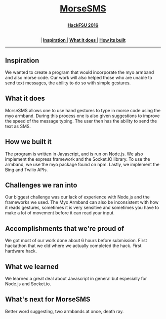<h1><p align="center"><a href="http://devpost.com/software/morsesms" target="_blank">MorseSMS</a></p></h1>

<p align="center">
  <a href="http://hackfsu16.devpost.com/"><b>HackFSU 2016</b></a>
</p>

<p align="center">
<br>
|
<b><a href="#inspiration"> Inspiration </a></b>|
<b><a href="#what-it-does"> What it does </a></b>|
<b><a href="#how-we-built-it"> How its built </a></b>

</p>

---

## Inspiration
We wanted to create a program that would incorporate the myo armband and also morse code. Our work will also helped those who are unable to send text messages, the ability to do so with simple gestures. 

## What it does
MorseSMS allows one to use hand gestures to type in morse code using the myo armband. During this process one is also given suggestions to improve the speed of the message typing. The user then has the ability to send the text as SMS. 

## How we built it
The program is written in Javascript, and is run on Node.js. We also implement the express framework and the Socket.IO library. To use the armband, we use the myo package found on npm. Lastly, we implement the Bing and Twilio APIs. 

## Challenges we ran into
Our biggest challenge was our lack of experience with Node.js and the frameworks we used. The Myo Armband can also be inconsistent with how it reads gestures, sometimes it is very sensitive and sometimes you have to make a lot of movement before it can read your input. 

## Accomplishments that we're proud of
We got most of our work done about 6 hours before submission. First hackathon that we did where we actually completed the hack. First hardware hack. 

## What we learned
We learned a great deal about Javascript in general but especially for Node.js and Socket.io. 

## What's next for MorseSMS
Better word suggesting, two armbands at once, death ray. 

